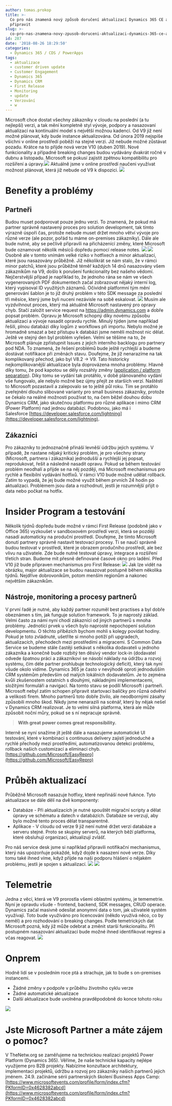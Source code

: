 ```yaml
---
author: tomas.prokop
title: >-
  Co pro nás znamená nový způsob doručení aktualizací Dynamics 365 CE a jak se
  připravit
slug: >-
  co-pro-nas-znamena-novy-zpusob-doruceni-aktualizaci-dynamics-365-ce-a-jak-se-pripravit
id: 287
date: '2018-08-26 18:29:50'
categories:
  - Dynamics 365 / CDS / PowerApps
tags:
  - aktualizace
  - customer driven update
  - Customer Engagement
  - Dynamics 365
  - Dynamics CRM
  - First Release
  - Monitoring
  - update
  - Verzování
  - w
---
```


Microsoft chce dostat všechny zákazníky v cloudu na poslední (a tu nejlepší) verzi, a tak mění kompletně styl vývoje, podpory a nasazovaní aktualizací na kontinuální model s největší možnou kadencí. Od V9 již není možné plánovat, kdy bude instance aktualizována. Od února 2019 nejspíše všichni v online prostředí poběží na stejné verzi. Již nebude možné zůstávat pozadu. Krátce na to přijde nová verze V10 (duben 2019). Nové funkcionality a případné breaking changes budou vydávány dvakrát ročně v dubnu a listopadu. Microsoft se pokusí zajistit zpětnou kompatibilitu pro rozšíření a úpravy.![](/uploads/2018/08/chrome_2018-08-26_17-18-42-e1535298413472.png)  Aktuálně jsme v online prostředí naučeni využívat možnost plánovat, která již nebude od V9 k dispozici. ![](/uploads/2018/08/CDU_schedule_your_update.png)

# Benefity a problémy

## Partneři

Budou muset podporovat pouze jednu verzi. To znamená, že pokud má partner správně nastavený proces pro solution development, tak tímto výrazně úspoří čas, protože nebude muset držet mnoho větví vývoje pro různé verze (ale pozor, pořád tu máme on-premises zákazníky). Dále ale bude nutné, aby se pečlivě připravili na přicházenící změny, které Microsoft bude oznamovat několik měsíců dopředu pomocí release notes. ![](/uploads/2018/08/chrome_2018-08-26_17-17-50.png) ![](/uploads/2018/08/chrome_2018-08-26_15-45-40.png) Osobně ale v tomto vnímám velké riziko v hotfixech a minor aktualizací, které jsou nasazovány průběžně. Již několikrát se nám stalo, že v rámci minor patchů, které jsou průběžně téměř každých 14 dnů nasazovány všem zákazníkům na V9, došlo k porušení funkcionality bez našeho vědomí. Nejčerstvější případ je například to, že jednoho rána se nám ve všech vygenerovaných PDF dokumentech začal zobrazovat nějaký interní log, který vypisoval ID využitých záznamů. Očividně platformní tým mění generování šablon je to již druhý problém v této SDK message za poslední tři měsíce, který jsme byli nuceni nezávisle na sobě eskalovat. ![](/uploads/2018/08/OUTLOOK_2018-08-26_17-59-12.png) Musím ale vyzdvihnout proces, který má aktuálně Microsoft nastavený pro opravy chyb. Stačí založit service request na https://admin.dynamics.com a dobře popsat problém. Opravu je Microsoft schopný díky novému způsobu aktualizací a vývoje nasadit opravdu rychle. Minulý týden jsme například řešili, plnou databázi díky logům z workflows při importu. Nebylo možné je hromadně smazat a bez přístupu k databázi jsme neměli možnost nic dělat. Ještě ve stejný den byl problém vyřešen. Velmi se těšíme na to, že Microsoft plánuje zpřístupnit Issues z jejich interního backlogu pro partnery pod NDA. To znamená, že řešení problémů bude ještě rychlejší a budeme dostávat notifikace při změnách stavu. Doufejme, že již nenarazíme na tak komplikovaný přechod, jako byl V8.2 -> V9\. Tato historicky nejkomplikovanější aktualizace byla doprovázena mnoha problémy. Hlavně díky tomu, že pod kapotou se děly rozsáhly změny ([application / platform separation](https://blog.thenetw.org/2018/06/30/novinka-common-data-service/)). Díky tomu se vydání tak protáhlo, v době plánovaného vydání vše fungovalo, ale nebylo možné bez újmy přejít ze starších verzí. Naštěstí to Microsoft pozastavil a zalepovalo se to ještě půl roku. Tím se protáhlo zveřejnění dlouho slibované varianty pro small business zákazníky, protože se čekalo na reálné možnosti používat to, na čem běžel douhou dobu Dynamics CRM, jako skutečnou platformu pro různé aplikace i mimo CRM (Power Platform) nad jednou databází. Podobnou, jako má i Salesforce [https://developer.salesforce.com/lightning](https://developer.salesforce.com/lightning).

## Zákazníci

Pro zákazníky to jednoznačně přináší levněší údržbu jejich systému. V případě, že nastane nějaký kritický problém, je pro všechny strany (Microsoft, partnera i zákazníka) jednodušší a rychlejší jej popsat, reprodukovat, řešit a následně nasadit opravu. Pokud se během testování problém neodhalí a přijde se na něj později, má Microsoft mechanismus pro rychlé a flexibilní vydávání hotfixů. V rámci V10 bude možné udělat rollback. Zatím to vypadá, že jej bude možné využít během prvních 24 hodin po aktualizaci. Problémem jsou data a rozhodnutí, jestli je rozumnější přijít o data nebo počkat na hotfix.

# Insider Program a testování

Několik týdnů dopředu bude možné v rámci First Release (podobně jako v Office 365) vyzkoušet v sandboxovém prostředí verzi, která se později nasadí automaticky na produční prostředí. Doufejme, že tímto Microsoft donutí partnery správně nastavit testovací procesy. Ti se naučí správně budou testovat v prostředí, které je obrazem produčního prostředí, ale bez vlivu na uživatele. Zde bude nutné testovat úpravy, integrace a rozšíření třetích stran. Budeme mít přesně definované časové okno pro ladění. Před V10 již bude připraven mechanismus pro First Release: ![](/uploads/2018/08/Upgrades_02b.png) Jak lze vidět na obrázku, major aktualizace se budou nasazovat postupně během několika týdnů. Nejdříve dobrovoníkům, potom menším regionům a nakonec největším zákazníkům.

## Nástroje, monitoring a procesy partnerů

V první řadě je nutné, aby každý partner rozuměl best practises a byl dobře obeznámen s tím, jak funguje solution framework. To je naprostý základ. Velmi často za námi nyní chodí zákazníci od jiných partnerů s mnoha problémy. Jednotící prvek u všech bylo naprosté nepochopení solution developmentu. O těchto příbězích bychom mohli s kolegy povídat hodiny. Pokud je toto zvládnuté, ušetříte si mnoho potíží při upgradech, aktualizacích, přechodech mezi prostředími a migracemi. S Common Data Service se budeme stále častěji setkávat s několika dodavateli u jednoho zákazníka a konečně bude rozbitý ten děsivý vendor lock-in (dodavatel odvede špatnou práci a zákazníkovi se násobí náklady na údržbu a rozvoj systému, čím déle partner prohlubuje technologický deficit), který tak nyní všude okolo vidíme. Dynamics 365 je často v nevýhodě oproti jednodušším CRM systémům především od malých lokálních dodavatelům. Je to zejména kvůli zkušenostem ostatních s dlouhými, nákladnými implementacemi, složitými formuláři a navigací. Na tomto stavu se podílí Microsoft i partneři. Microsoft nebyl zatím schopen připravit startovací balíčky pro různá odvětví a velikosti firem. Mnoho partnerů toto dobře živilo, ale neodbornými zásahy způsobili mnoho škod. Nikdy jsme nenarazili na scénář, který by nějak nešel v Dynamics CRM realizovat. Je to velmi silná platforma, která ale může způsobit noční můry, pokud se s ní nepracuje správně.

> **With great power comes great responsibility.**

Interně se nyní snažíme jít ještě dále a nasazujeme automatické UI testování, které v kombinaci s continuous delivery zajistí jednoduché a rychlé přechody mezi prostředími, automatizovanou detekci problému, rollback našich customizací a eliminaci chyb. [https://github.com/Microsoft/EasyRepro](https://github.com/Microsoft/EasyRepro)

# Průběh aktualizací

Průběžně Microsoft nasazuje hotfixy, které nepřináší nové fuknce. Tyto aktualizace se dále dělí na dvě komponenty:

*   Databáze - Při aktualizacích je nutné spouštět migrační scripty a dělat úpravy ve schématu a datech v databázích. Databáze se verzují, aby bylo možné tento proces dělat transparentně.
*   Aplikace - V cloudu od verze 9 již není nutné držet verzi databáze a serveru stejné. Proto se skupiny serverů, na kterých běží platforma, které obsluhují organizaci, aktualizují zvlášť.

Pro náš service desk jsme si například připravili notifikační mechanismus, který nás upozorňuje pokaždé, když dojde k nasazení nové verze. Díky tomu také ihned víme, když přijde na naši podporu hlášení o nějakém problému, jestli je spojen s aktualizací. ![](/uploads/2018/08/chrome_2018-08-26_16-30-42.png) ![](/uploads/2018/08/Teams_2018-08-26_16-45-36.png)

# Telemetrie

Jedna z věcí, která ve V9 prorostla všemi oblastmi systému, je tememetrie. Nyní je opravdu všude - frontend, backend, SDK messages, CRUD operace. Dynamics začal masivně odesílat anonymní data o tom, jak uživatelé systém využívají. Toto bude využíváno pro licencování (někdo využívá něco, co by neměl) a pro rozhodování o breaking changes. Podle temetrických dat Microsoft pozná, kdy již může odebrat a změnit starší funkcionalitu. Při postupném nasazování aktualizací bude možné ihned identifikovat regresi a včas reagovat. ![](/uploads/2018/08/chrome_2018-08-26_18-30-00.png)

# Onprem

Hodně lidí se v posledním roce ptá a strachuje, jak to bude s on-premises instancemi.

*   Žádné změny v podpoře v průběhu životního cyklu verze
*   Žádné automatické aktualizace
*   Další aktualizace bude uvolněna pravděpodobně do konce tohoto roku

![](/uploads/2018/08/chrome_2018-08-26_15-41-26.png)  

# Jste Microsoft Partner a máte zájem o pomoc?

V TheNetw.org se zaměřujeme na technickou realizaci projektů Power Platform (Dynamics 365). Věříme, že naše technické kapacity nejlépe využijeme pro B2B projekty. Nabízíme konzultace architektury, implementaci projektů, údržbu a rozvoj pro zákazníky našich partnerů jejich jménem. 24.9\. začínáme sérii partnerských školení Business Apps Camp: [https://www.microsoftevents.com/profile/form/index.cfm?PKformID=0x4628382abcd](https://www.microsoftevents.com/profile/form/index.cfm?PKformID=0x4628382abcd)